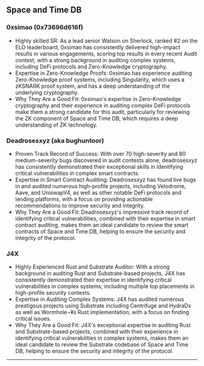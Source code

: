 ## Space and Time DB

### **0xsimao (0x73696d616f)**

- Highly skilled SR: As a lead senior Watson on Sherlock, ranked #2 on the ELO leaderboard, 0xsimao has consistently delivered high-impact results in various engagements, scoring top results in every recent Audit contest, with a strong background in auditing complex systems, including DeFi protocols and Zero-Knowledge cryptography.
- Expertise in Zero-Knowledge Proofs: 0xsimao has experience auditing Zero-Knowledge proof systems, including Singularity, which uses a zKSNARK proof system, and has a deep understanding of the underlying cryptography.
- Why They Are a Good Fit: 0xsimao's expertise in Zero-Knowledge cryptography and their experience in auditing complex DeFi protocols make them a strong candidate for this audit, particularly for reviewing the ZK component of Space and Time DB, which requires a deep understanding of ZK technology.


### **Deadrosesxyz (aka bughuntoor)**

- Proven Track Record of Success: With over 70 high-severity and 80 medium-severity bugs discovered in audit contests alone, deadrosesxyz has consistently demonstrated their exceptional skills in identifying critical vulnerabilities in complex smart contracts. 
- Expertise in Smart Contract Auditing: Deadrosesxyz has found live bugs in and audited numerous high-profile projects, including Velodrome, Aave, and UniswapV4, as well as other notable DeFi protocols and lending platforms, with a focus on providing actionable recommendations to improve security and integrity.
- Why They Are a Good Fit: Deadrosesxyz's impressive track record of identifying critical vulnerabilities, combined with their expertise in smart contract auditing, makes them an ideal candidate to review the smart contracts of Space and Time DB, helping to ensure the security and integrity of the protocol.

### **J4X**

- Highly Experienced Rust and Substrate Auditor: With a strong background in auditing Rust and Substrate-based projects, J4X has consistently demonstrated their expertise in identifying critical vulnerabilities in complex systems, including multiple top placements in high-profile security contests.
- Expertise in Auditing Complex Systems: J4X has audited numerous prestigous projects using Substrate including Centrifuge and HydraDx as well as Wormhole¬¥s Rust implementation, with a focus on finding critical issues. 
- Why They Are a Good Fit: J4X's exceptional expertise in auditing Rust and Substrate-based projects, combined with their experience in identifying critical vulnerabilities in complex systems, makes them an ideal candidate to review the Substrate codebase of Space and Time DB, helping to ensure the security and integrity of the protocol.

---
